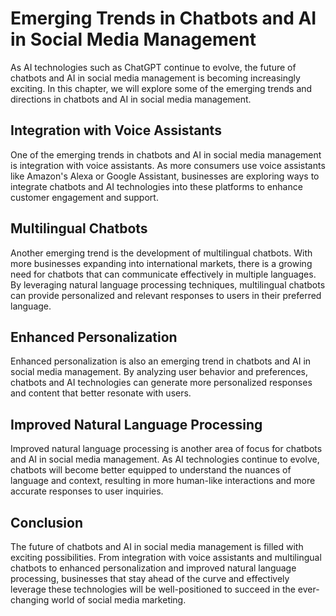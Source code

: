 Emerging Trends in Chatbots and AI in Social Media Management
====================================================================================================================================================

As AI technologies such as ChatGPT continue to evolve, the future of chatbots and AI in social media management is becoming increasingly exciting. In this chapter, we will explore some of the emerging trends and directions in chatbots and AI in social media management.

Integration with Voice Assistants
---------------------------------

One of the emerging trends in chatbots and AI in social media management is integration with voice assistants. As more consumers use voice assistants like Amazon's Alexa or Google Assistant, businesses are exploring ways to integrate chatbots and AI technologies into these platforms to enhance customer engagement and support.

Multilingual Chatbots
---------------------

Another emerging trend is the development of multilingual chatbots. With more businesses expanding into international markets, there is a growing need for chatbots that can communicate effectively in multiple languages. By leveraging natural language processing techniques, multilingual chatbots can provide personalized and relevant responses to users in their preferred language.

Enhanced Personalization
------------------------

Enhanced personalization is also an emerging trend in chatbots and AI in social media management. By analyzing user behavior and preferences, chatbots and AI technologies can generate more personalized responses and content that better resonate with users.

Improved Natural Language Processing
------------------------------------

Improved natural language processing is another area of focus for chatbots and AI in social media management. As AI technologies continue to evolve, chatbots will become better equipped to understand the nuances of language and context, resulting in more human-like interactions and more accurate responses to user inquiries.

Conclusion
----------

The future of chatbots and AI in social media management is filled with exciting possibilities. From integration with voice assistants and multilingual chatbots to enhanced personalization and improved natural language processing, businesses that stay ahead of the curve and effectively leverage these technologies will be well-positioned to succeed in the ever-changing world of social media marketing.


